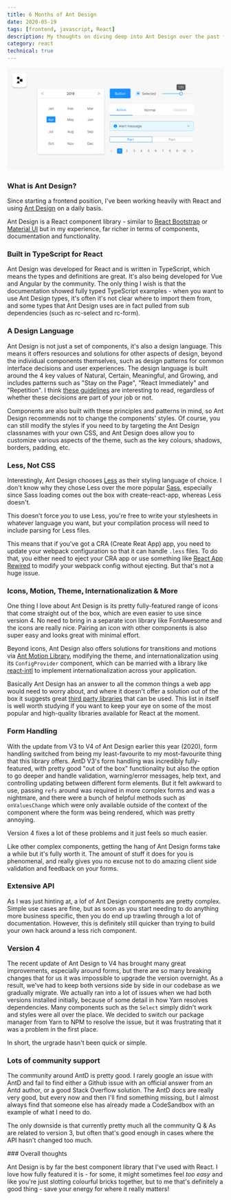 ```yaml
---
title: 6 Months of Ant Design
date: 2020-05-19
tags: [frontend, javascript, React]
description: My thoughts on diving deep into Ant Design over the past few months
category: react
technical: true
---
```


![Ant Design Components](./img/antd.png)

### What is Ant Design?

Since starting a frontend position, I've been working heavily with React and using <a href="https://ant.design/" target="_blank" rel="noopener noreferrer">Ant Design</a> on a daily basis.

Ant Design is a React component library - similar to <a href="https://react-bootstrap.github.io/" target="_blank" rel="noopener noreferrer">React Bootstrap</a> or <a href="https://material-ui.com/" target="_blank" rel="noopener noreferrer">Material UI</a> but in my experience, far richer in terms of components, documentation and functionality.

### Built in TypeScript for React

Ant Design was developed for React and is written in TypeScript, which means the types and definitions are great. It's also being developed for Vue and Angular by the community. The only thing I wish is that the documentation showed fully typed TypeScript examples - when you want to use Ant Design types, it's often it's not clear where to import them from, and some types that Ant Design uses are in fact pulled from sub dependencies (such as rc-select and rc-form).

### A Design Language

Ant Design is not just a set of components, it's also a design language. This means it offers resources and solutions for other aspects of design, beyond the individual components themselves, such as design patterns for common interface decisions and user experiences. The design language is built around the 4 key values of Natural, Certain, Meaningful, and Growing, and includes patterns such as "Stay on the Page", "React Immediately" and "Repetition". I think <a href="https://ant.design/docs/spec/overview" target="_blank" rel="noopener noreferrer">these guidelines</a> are interesting to read, regardless of whether these decisions are part of your job or not.

Components are also built with these principles and patterns in mind, so Ant Design recommends not to change the components' styles. Of course, you can still modify the styles if you need to by targeting the Ant Design classnames with your own CSS, and Ant Design does allow you to customize various aspects of the theme, such as the key colours, shadows, borders, padding, etc.

### Less, Not CSS

Interestingly, Ant Design chooses <a href="http://lesscss.org/" target="_blank" rel="noopener noreferrer">Less</a> as their styling language of choice. I don't know why they chose Less over the more popular <a href="https://sass-lang.com/" target="_blank" rel="noopener noreferrer">Sass</a>, especially since Sass loading comes out the box with create-react-app, whereas Less doesn't.

This doesn't force _you_ to use Less, you're free to write your stylesheets in whatever language you want, but your compilation process will need to include parsing for Less files.

This means that if you've got a CRA (Create Reat App) app, you need to update your webpack configuration so that it can handle `.less` files. To do that, you either need to eject your CRA app or use something like <a href="https://github.com/timarney/react-app-rewired" target="_blank" rel="noopener noreferrer">React App Rewired</a> to modify your webpack config without ejecting. But that's not a huge issue.

### Icons, Motion, Theme, Internationalization & More

One thing I love about Ant Design is its pretty fully-featured range of icons that come straight out of the box, which are even easier to use since version 4. No need to bring in a separate icon library like FontAwesome and the icons are really nice. Pairing an icon with other components is also super easy and looks great with minimal effort.

Beyond icons, Ant Design also offers solutions for transitions and motions via <a href="https://motion.ant.design/" target="_blank" rel="noopener noreferrer">Ant Motion Library</a>, modifying the theme, and internationalization using its `ConfigProvider` component, which can be married with a library like <a href="" target="_blank" rel="noopener noreferrer">react-intl</a> to implement internationalization across your application.

Basically Ant Design has an answer to all the common things a web app would need to worry about, and where it doesn't offer a solution out of the box it suggests great <a href="https://ant.design/docs/react/recommendation" target="_blank" rel="noopener noreferrer">third party libraries</a> that can be used. This list in itself is well worth studying if you want to keep your eye on some of the most popular and high-quality libraries available for React at the moment.

### Form Handling

With the update from V3 to V4 of Ant Design earlier this year (2020), form handling switched from being my least-favourite to my most-favourite thing that this library offers. AntD V3's form handling was incredibly fully-featured, with pretty good "out of the box" functionality but also the option to go deeper and handle validation, warning/error messages, help text, and controlling updating between different form elements. But it felt awkward to use, passing `refs` around was required in more complex forms and was a nightmare, and there were a bunch of helpful methods such as `onValuesChange` which were only available outside of the context of the component where the form was being rendered, which was pretty annoying.

Version 4 fixes a lot of these problems and it just feels so much easier.

Like other complex components, getting the hang of Ant Design forms take a while but it's fully worth it. The amount of stuff it does for you is phenomenal, and really gives you no excuse not to do amazing client side validation and feedback on your forms.

### Extensive API

As I was just hinting at, a lof of Ant Design components are pretty complex. Simple use cases are fine, but as soon as you start needing to do anything more business specific, then you do end up trawling through a lot of documentation. However, this is definitely still quicker than trying to build your own hack around a less rich component.

### Version 4

The recent update of Ant Design to V4 has brought many great improvements, especially around forms, but there are so many breaking changes that for us it was impossible to upgrade the version overnight. As a result, we've had to keep both versions side by side in our codebase as we gradually migrate. We actually ran into a lot of issues when we had both versions installed initially, because of some detail in how Yarn resolves dependencies. Many components such as the `Select` simply didn't work and styles were all over the place. We decided to switch our package manager from Yarn to NPM to resolve the issue, but it was frustrating that it was a problem in the first place.

In short, the urgrade hasn't been quick or simple.

### Lots of community support

The community around AntD is pretty good. I rarely google an issue with AntD and fail to find either a Github issue with an official answer from an Antd author, or a good Stack Overflow solution. The AntD docs are really very good, but every now and then I'll find something missing, but I almost always find that someone else has already made a CodeSandbox with an example of what I need to do.

The only downside is that currently pretty much all the community Q & As are related to version 3, but often that's good enough in cases where the API hasn't changed too much.

### Overall thoughts

Ant Design is by far the best component library that I've used with React. I love how fully featured it is - for some, it might sometimes feel _too easy_ and like you're just slotting colourful bricks together, but to me that's definitely a good thing - save your energy for where it really matters!
